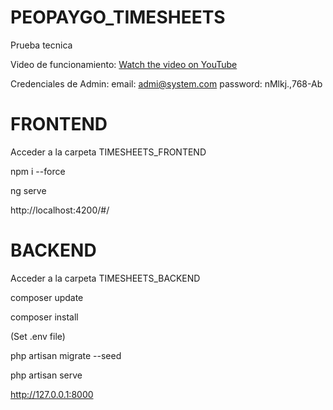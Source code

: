 # PEOPAYGO_TIMESHEETS
Prueba tecnica 



Video de funcionamiento:
[Watch the video on YouTube](https://youtu.be/gqcVp00PuB0)



Credenciales de Admin:
email: admi@system.com
password: nMlkj.,768-Ab



# FRONTEND
Acceder a la carpeta TIMESHEETS_FRONTEND

npm i --force

ng serve

http://localhost:4200/#/

# BACKEND
Acceder a la carpeta TIMESHEETS_BACKEND

composer update

composer install

(Set .env file)

php artisan migrate --seed

php artisan serve

http://127.0.0.1:8000


